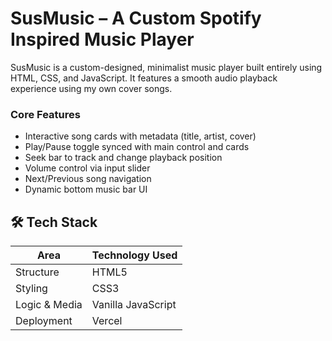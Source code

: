 # SusMusic – A Custom Spotify Inspired Music Player
SusMusic is a custom-designed, minimalist music player built entirely using HTML, CSS, and JavaScript. It features a smooth audio playback experience using my own cover songs. 

### Core Features

- Interactive song cards with metadata (title, artist, cover)
- Play/Pause toggle synced with main control and cards
- Seek bar to track and change playback position
- Volume control via input slider
- Next/Previous song navigation
- Dynamic bottom music bar UI

 
 ## 🛠️ Tech Stack

| Area           | Technology Used     |
|----------------|---------------------|
| Structure      | HTML5               |
| Styling        | CSS3                |
| Logic & Media  | Vanilla JavaScript  |
| Deployment     | Vercel              |

